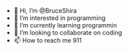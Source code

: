 - 👋 Hi, I’m @BruceShira
- 👀 I’m interested in programming
- 🌱 I’m currently learning programmin
- 💞️ I’m looking to collaborate on coding
- 📫 How to reach me 911

<!---
BruceShira/BruceShira is a ✨ special ✨ repository because its `README.md` (this file) appears on your GitHub profile.
You can click the Preview link to take a look at your changes.
--->
